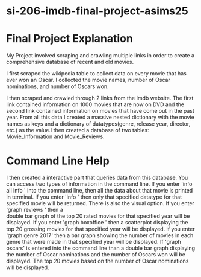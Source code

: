 # si-206-imdb-final-project-asims25

# Final Project Explanation

My Project involved scraping and crawling multiple links in order to create a
comprehensive database of recent and old movies.

I first scraped the wikipedia table to collect data on every movie that has
ever won an Oscar. I collected the movie names, number of Oscar nominations,
and number of Oscars won.

I then scraped and crawled through 2 links from the Imdb website. The first
link contained information on 1000 movies that are now on DVD and the second
link contained information on movies that have come out in the past year. From
all this data I created a massive nested dictionary with the movie names as
keys and a dictionary of datatypes(genre, release year, director, etc.) as the
value.I then created a database of two tables: Movie_Information and
Movie_Reviews.

# Command Line Help

I then created a interactive part that queries data from this database. You can
access two types of information in the command line. If you enter 'info all
info <movie name>' into the command line, then all the data about that movie
is printed in terminal. If you enter 'info <datatype> <movie name>' then only
that specified datatype for that specified movie will be returned. There is also the visual option. If you enter 'graph reviews <release year>' then a  
double bar graph of the top 20 rated movies for that specified year will be
displayed. If you enter 'graph boxoffice <release year>' then a scatterplot
displaying the top 20 grossing movies for that specified year will be displayed.
If you enter 'graph genre 2017' then a bar graph showing the number of movies
in each genre that were made in that specified year will be displayed. If
'graph oscars' is entered into the command line than a double bar graph
displaying the number of Oscar nominations and the number of Oscars won will
be displayed. The top 20 movies based on the number of Oscar nominations will
be displayed.
